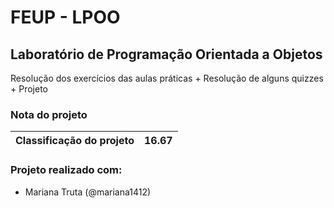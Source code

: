# FEUP - LPOO

## Laboratório de Programação Orientada a Objetos

Resolução dos exercícios das aulas práticas + Resolução de alguns quizzes + Projeto

### Nota do projeto 

| Classificação do projeto | 16.67 |
|--------------------------|-------|


### Projeto realizado com: 
 * Mariana Truta (@mariana1412)